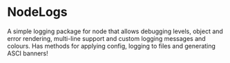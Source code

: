 # NodeLogs
A simple logging package for node that allows debugging levels, object and error rendering, multi-line support and custom logging messages and colours. Has methods for applying config, logging to files and generating ASCI banners!
